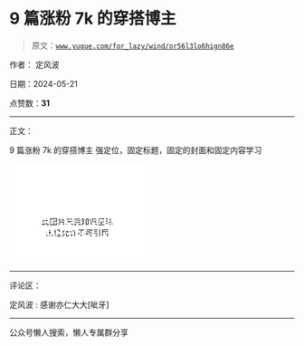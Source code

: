 # 9 篇涨粉 7k 的穿搭博主

> 原文：[`www.yuque.com/for_lazy/wind/or56l3lo6hign86e`](https://www.yuque.com/for_lazy/wind/or56l3lo6hign86e)

作者： 定风波

日期：2024-05-21

点赞数：**31**

* * *

正文：

9 篇涨粉 7k 的穿搭博主 强定位，固定标题，固定的封面和固定内容学习

![](img/e3615fcc6f83a12cb1ac2b82dffbe7de.png)

* * *

评论区：

定风波 : 感谢亦仁大大[呲牙]

* * *

公众号懒人搜索，懒人专属群分享